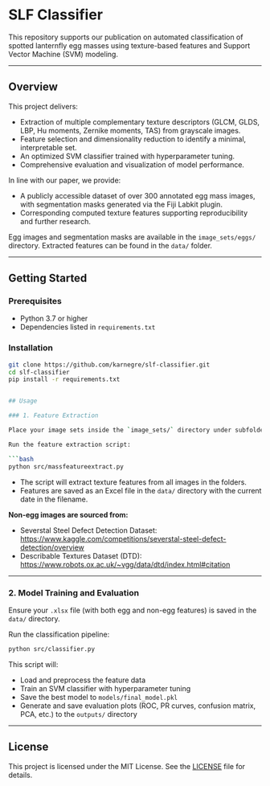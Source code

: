 # SLF Classifier

This repository supports our publication on automated classification of spotted lanternfly egg masses using texture-based features and Support Vector Machine (SVM) modeling.

---

## Overview

This project delivers:

- Extraction of multiple complementary texture descriptors (GLCM, GLDS, LBP, Hu moments, Zernike moments, TAS) from grayscale images.
- Feature selection and dimensionality reduction to identify a minimal, interpretable set.
- An optimized SVM classifier trained with hyperparameter tuning.
- Comprehensive evaluation and visualization of model performance.

In line with our paper, we provide:

- A publicly accessible dataset of over 300 annotated egg mass images, with segmentation masks generated via the Fiji Labkit plugin.
- Corresponding computed texture features supporting reproducibility and further research.

Egg images and segmentation masks are available in the `image_sets/eggs/` directory. Extracted features can be found in the `data/` folder.

---

## Getting Started

### Prerequisites

- Python 3.7 or higher
- Dependencies listed in `requirements.txt`

### Installation

```bash
git clone https://github.com/karnegre/slf-classifier.git
cd slf-classifier
pip install -r requirements.txt


## Usage

### 1. Feature Extraction

Place your image sets inside the `image_sets/` directory under subfolders (e.g., `severson/`, `dtd/`).

Run the feature extraction script:

```bash
python src/massfeatureextract.py
```

- The script will extract texture features from all images in the folders.
- Features are saved as an Excel file in the `data/` directory with the current date in the filename.

**Non-egg images are sourced from:**

- Severstal Steel Defect Detection Dataset:  
  https://www.kaggle.com/competitions/severstal-steel-defect-detection/overview
- Describable Textures Dataset (DTD):  
  https://www.robots.ox.ac.uk/~vgg/data/dtd/index.html#citation

---

### 2. Model Training and Evaluation

Ensure your `.xlsx` file (with both egg and non-egg features) is saved in the `data/` directory.

Run the classification pipeline:

```bash
python src/classifier.py
```

This script will:

- Load and preprocess the feature data
- Train an SVM classifier with hyperparameter tuning
- Save the best model to `models/final_model.pkl`
- Generate and save evaluation plots (ROC, PR curves, confusion matrix, PCA, etc.) to the `outputs/` directory

---

## License

This project is licensed under the MIT License. See the [LICENSE](LICENSE) file for details.


